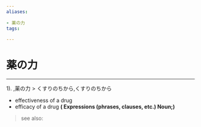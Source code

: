 ```yaml
---
aliases:
    
- 薬の力
tags:
    
---
```


# 薬の力
---
1).
,薬の力 > くすりのちから,くすりのちから

- effectiveness of a drug
- efficacy of a drug
**( Expressions (phrases, clauses, etc.) Noun;)**
> see also: 
            